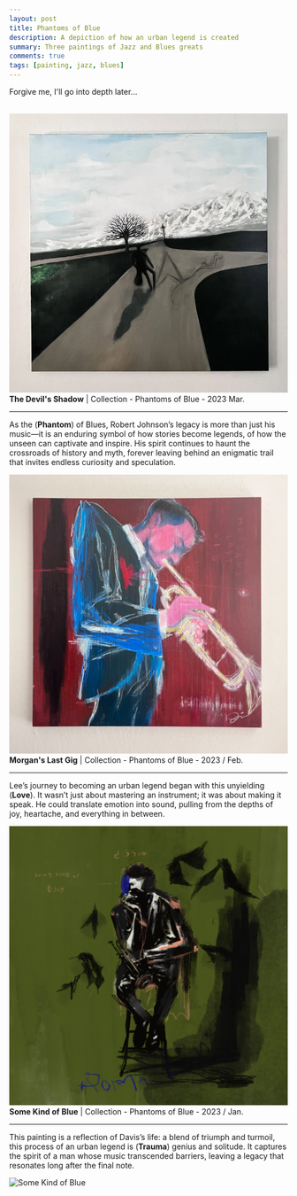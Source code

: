 ```yaml
---
layout: post
title: Phantoms of Blue
description: A depiction of how an urban legend is created
summary: Three paintings of Jazz and Blues greats
comments: true
tags: [painting, jazz, blues]
---
```


Forgive me, I'll go into depth later...
<br>
<br>

![Devil's Shadow](/assets/img/Devils_Shadow.png)
**The Devil's Shadow** | Collection - Phantoms of Blue - 2023 Mar.

---

As the (**Phantom**) of Blues, Robert Johnson’s legacy is more than just his music—it is an enduring symbol of how stories become legends, of how the unseen can captivate and inspire. His spirit continues to haunt the crossroads of history and myth, forever leaving behind an enigmatic trail that invites endless curiosity and speculation.
 
![Morgan's Last Gig](/assets/img/morgens%20last%20gig.webp)
**Morgan's Last Gig** | Collection - Phantoms of Blue - 2023 / Feb.

---

Lee’s journey to becoming an urban legend began with this unyielding (**Love**). It wasn’t just about mastering an instrument; it was about making it speak. He could translate emotion into sound, pulling from the depths of joy, heartache, and everything in between.

![Some Kind of Blue](/assets/img/some%20kind%20of%20blue%20draft.jpg)
**Some Kind of Blue** | Collection - Phantoms of Blue - 2023 / Jan.

---

This painting is a reflection of Davis’s life: a blend of triumph and turmoil, this process of an urban legend is (**Trauma**) genius and solitude. It captures the spirit of a man whose music transcended barriers, leaving a legacy that resonates long after the final note.

![Some Kind of Blue](/assets/img/some_kind_of_blue.jpg)
